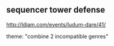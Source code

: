 sequencer tower defense
-----------------------

http://ldjam.com/events/ludum-dare/41/

theme: "combine 2 incompatible genres"

